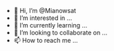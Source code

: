 - 👋 Hi, I’m @Mianowsat
- 👀 I’m interested in ...
- 🌱 I’m currently learning ...
- 💞️ I’m looking to collaborate on ...
- 📫 How to reach me ...

<!---
Mianowsat/Mianowsat is a ✨ special ✨ repository because its `README.md` (this file) appears on your GitHub profile.
You can click the Preview link to take a look at your changes.
--->

